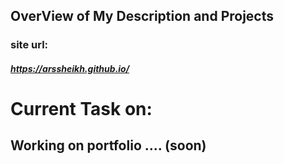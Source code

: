 ##  OverView of My Description and Projects

### site url:
##### https://arssheikh.github.io/

# Current Task on:
## Working on portfolio .... (soon)
